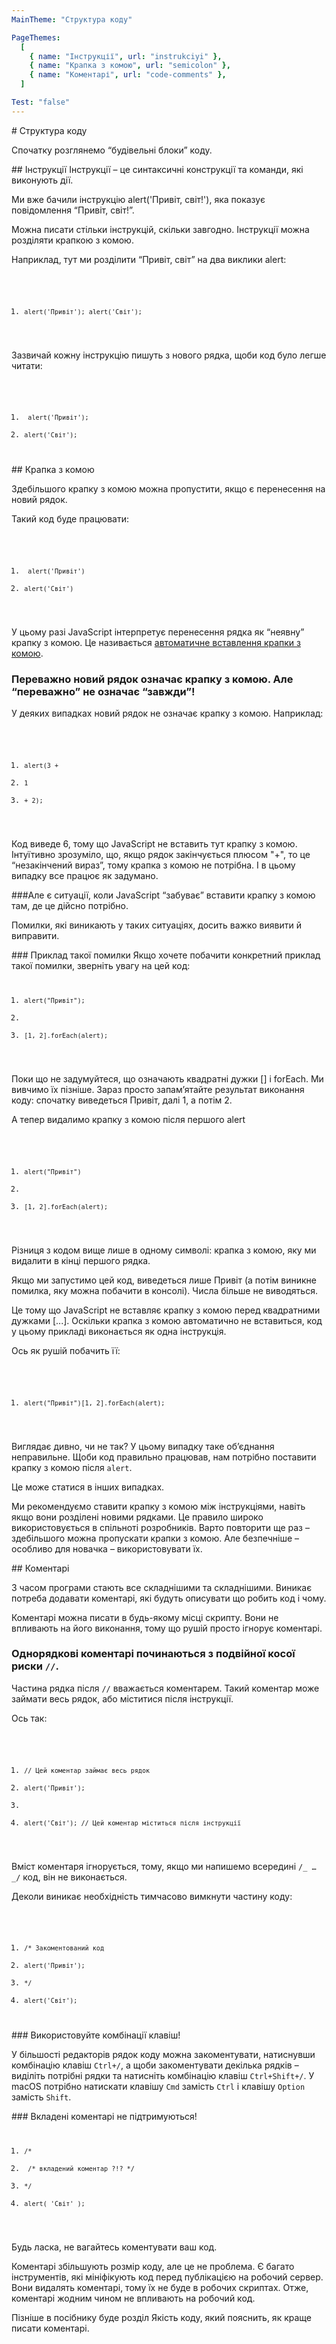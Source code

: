 ```yaml
---
MainTheme: "Структура коду"

PageThemes:
  [
    { name: "Інструкції", url: "instrukciyi" },
    { name: "Крапка з комою", url: "semicolon" },
    { name: "Коментарі", url: "code-comments" },
  ]

Test: "false"
---
```


<Column>
# Структура коду

Спочатку розглянемо “будівельні блоки” коду.
</Column>

<Column id="instrukciyi">
## Інструкції
Інструкції – це синтаксичні конструкції та команди, які виконують дії.

Ми вже бачили інструкцію alert('Привіт, світ!'), яка показує повідомлення “Привіт, світ!”.

Можна писати стільки інструкцій, скільки завгодно. Інструкції можна розділяти крапкою з комою.

Наприклад, тут ми розділити “Привіт, світ” на два виклики alert:

<Code>

1.  `alert('Привіт'); alert('Світ');`

</Code>

Зазвичай кожну інструкцію пишуть з нового рядка, щоби код було легше читати:

<Code>

1. ` alert('Привіт');`
2. `alert('Світ');`

</Code>

</Column>

<Column id="semicolon">
## Крапка з комою

Здебільшого крапку з комою можна пропустити, якщо є перенесення на новий рядок.

Такий код буде працювати:

<Code>

1. ` alert('Привіт')`
2. `alert('Світ')`

</Code>

У цьому разі JavaScript інтерпретує перенесення рядка як “неявну” крапку з комою. Це називається [автоматичне вставлення крапки з комою]("https://tc39.github.io/ecma262/#sec-automatic-semicolon-insertion").

### Переважно новий рядок означає крапку з комою. Але “переважно” не означає “завжди”!

У деяких випадках новий рядок не означає крапку з комою. Наприклад:

<Code>

1. `alert(3 +`
2. `1`
3. `+ 2);`

</Code>

Код виведе 6, тому що JavaScript не вставить тут крапку з комою. Інтуїтивно зрозуміло, що, якщо рядок закінчується плюсом "+", то це “незакінчений вираз”, тому крапка з комою не потрібна. І в цьому випадку все працює як задумано.

###Але є ситуації, коли JavaScript “забуває” вставити крапку з комою там, де це дійсно потрібно.

Помилки, які виникають у таких ситуаціях, досить важко виявити й виправити.

<Extra> 
### Приклад такої помилки
Якщо хочете побачити конкретний приклад такої помилки, зверніть увагу на цей код:

<Code>

1. `alert("Привіт");`
2.
3. `[1, 2].forEach(alert);`

</Code>

Поки що не задумуйтеся, що означають квадратні дужки [] і forEach. Ми вивчимо їх пізніше. Зараз просто запам’ятайте результат виконання коду: спочатку виведеться Привіт, далі 1, а потім 2.

А тепер видалимо крапку з комою після першого alert

<Code>

1. `alert("Привіт")`
2.
3. `[1, 2].forEach(alert);`

</Code>

Різниця з кодом вище лише в одному символі: крапка з комою, яку ми видалити в кінці першого рядка.

Якщо ми запустимо цей код, виведеться лише Привіт (а потім виникне помилка, яку можна побачити в консолі). Числа більше не виводяться.

Це тому що JavaScript не вставляє крапку з комою перед квадратними дужками [...]. Оскільки крапка з комою автоматично не вставиться, код у цьому прикладі виконається як одна інструкція.

Ось як рушій побачить її:

<Code>

1. `alert("Привіт")[1, 2].forEach(alert);`

</Code>

Виглядає дивно, чи не так? У цьому випадку таке об’єднання неправильне. Щоби код правильно працював, нам потрібно поставити крапку з комою після `alert`.

Це може статися в інших випадках.

</Extra>

Ми рекомендуємо ставити крапку з комою між інструкціями, навіть якщо вони розділені новими рядками. Це правило широко використовується в спільноті розробників. Варто повторити ще раз – здебільшого можна пропускати крапки з комою. Але безпечніше – особливо для новачка – використовувати їх.

</Column>

<Column id="code-comments">
## Коментарі

З часом програми стають все складнішими та складнішими. Виникає потреба додавати коментарі, які будуть описувати що робить код і чому.

Коментарі можна писати в будь-якому місці скрипту. Вони не впливають на його виконання, тому що рушій просто ігнорує коментарі.

### Однорядкові коментарі починаються з подвійної косої риски `//`.

Частина рядка після `//` вважається коментарем. Такий коментар може займати весь рядок, або міститися після інструкції.

Ось так:

<Code>

1. `// Цей коментар займає весь рядок`
2. `alert('Привіт');`
3.
4. `alert('Світ'); // Цей коментар міститься після інструкції`

</Code>

Вміст коментаря ігнорується, тому, якщо ми напишемо всередині `/_ … _/` код, він не виконається.

Деколи виникає необхідність тимчасово вимкнути частину коду:

<Code>

1. `/* Закоментований код`
2. `alert('Привіт');`
3. `*/`
4. `alert('Світ');`

</Code>

</Column>

<Extra>
### Використовуйте комбінації клавіш!

У більшості редакторів рядок коду можна закоментувати, натиснувши комбінацію клавіш `Ctrl+/`, а щоби закоментувати декілька рядків – виділіть потрібні рядки та натисніть комбінацію клавіш `Ctrl+Shift+/`. У macOS потрібно натискати клавішу `Cmd` замість `Ctrl` і клавішу `Option` замість `Shift`.
</Extra>

<Extra>
### Вкладені коментарі не підтримуються!

<Code>

1. `/*`
2. ` /* вкладений коментар ?!? */`
3. `*/`
4. `alert( 'Світ' );`

</Code>

</Extra>

<Column>

Будь ласка, не вагайтесь коментувати ваш код.

Коментарі збільшують розмір коду, але це не проблема. Є багато інструментів, які мініфікують код перед публікацією на робочий сервер. Вони видалять коментарі, тому їх не буде в робочих скриптах. Отже, коментарі жодним чином не впливають на робочий код.

Пізніше в посібнику буде розділ Якість коду, який пояснить, як краще писати коментарі.

</Column>
